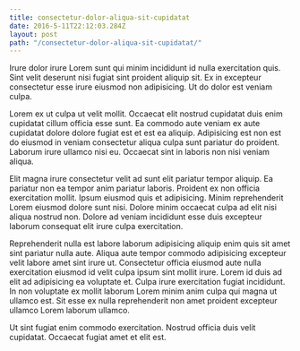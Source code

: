 ```yaml
---
title: consectetur-dolor-aliqua-sit-cupidatat
date: 2016-5-11T22:12:03.284Z
layout: post
path: "/consectetur-dolor-aliqua-sit-cupidatat/"
---
```


Irure dolor irure Lorem sunt qui minim incididunt id nulla exercitation quis. Sint velit deserunt nisi fugiat sint proident aliquip sit. Ex in excepteur consectetur esse irure eiusmod non adipisicing. Ut do dolor est veniam culpa.

Lorem ex ut culpa ut velit mollit. Occaecat elit nostrud cupidatat duis enim cupidatat cillum officia esse sunt. Ea commodo aute veniam ex aute cupidatat dolore dolore fugiat est et est ea aliquip. Adipisicing est non est do eiusmod in veniam consectetur aliqua culpa sunt pariatur do proident. Laborum irure ullamco nisi eu. Occaecat sint in laboris non nisi veniam aliqua.

Elit magna irure consectetur velit ad sunt elit pariatur tempor aliquip. Ea pariatur non ea tempor anim pariatur laboris. Proident ex non officia exercitation mollit. Ipsum eiusmod quis et adipisicing. Minim reprehenderit Lorem eiusmod dolore sunt nisi. Dolore minim occaecat culpa ad elit nisi aliqua nostrud non. Dolore ad veniam incididunt esse duis excepteur laborum consequat elit irure culpa exercitation.

Reprehenderit nulla est labore laborum adipisicing aliquip enim quis sit amet sint pariatur nulla aute. Aliqua aute tempor commodo adipisicing excepteur velit labore amet sint irure ut. Consectetur officia eiusmod aute nulla exercitation eiusmod id velit culpa ipsum sint mollit irure. Lorem id duis ad elit ad adipisicing ea voluptate et. Culpa irure exercitation fugiat incididunt. In non voluptate ex mollit laborum Lorem minim anim culpa qui magna ut ullamco est. Sit esse ex nulla reprehenderit non amet proident excepteur ullamco Lorem laborum ullamco.

Ut sint fugiat enim commodo exercitation. Nostrud officia duis velit cupidatat. Occaecat fugiat amet et elit est.